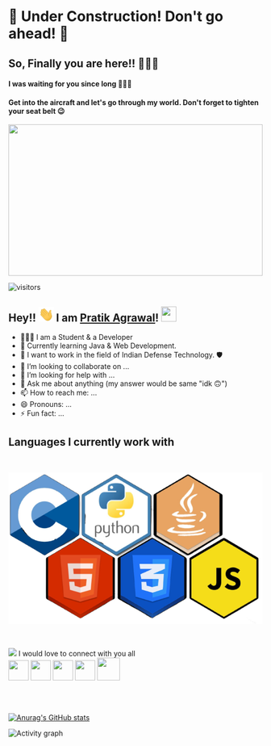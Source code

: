# 🚧 Under Construction! Don't go ahead! 🚧
## So, Finally you are here!! 🕵🏻‍♂️
#### I was waiting for you since long 👨🏻‍💻
#### Get into the aircraft and let's go through my world. Don't forget to tighten your seat belt 😉

<img src="https://alemdosgreys.files.wordpress.com/2016/12/ufo-flying-saucer-animated-gif-9.gif" align="center" width="100%" height=300px>


  ![visitors](https://visitor-badge.laobi.icu/badge?page_id=RudraPratik30.RudraPratik30)


## Hey!! <img src="https://github.com/ABSphreak/ABSphreak/blob/master/gifs/Hi.gif" width="30px">  I am [Pratik Agrawal](https://github.com/RudraPratik30)! <img src="https://uploads.scratch.mit.edu/users/avatars/63785324.png" width="30" height="30">
- 👨🏻‍🎓 I am a Student & a Developer 
- 🌱 Currently learning Java & Web Development.
- 🔭 I want to work in the field of Indian Defense Technology. 🛡️
- 👯 I’m looking to collaborate on ...
- 🤔 I’m looking for help with ...
- 💬 Ask me about anything (my answer would be same "idk 🙃")
- 📫 How to reach me: ...
- 😄 Pronouns: ...
- ⚡ Fun fact: ...


<h2>Languages I currently work with</h2><br>
<p align="center">
  <img src="./langs.png" height="300">
</p>
<br>


<img src="https://media.giphy.com/media/LnQjpWaON8nhr21vNW/giphy.gif" width="40"> I would love to connect with you all <br>
<span>
  <a href="https://www.linkedin.com/in/pratik-agrawal-0049051b7"><img src="https://image.flaticon.com/icons/png/128/1409/1409945.png" height="40" width="40"></a>
  <a href="https://www.instagram.com/pratik102agrawal/"><img src="https://image.flaticon.com/icons/png/128/1409/1409946.png" height="40" width="40"></a>
  <a href="https://github.com/RudraPratik30"><img src="https://image.flaticon.com/icons/png/512/270/270798.png" height="40" width="40"></a>
  <a href="mailto:pratik102agrawal@gmail.com"><img src="https://image.flaticon.com/icons/png/128/888/888853.png" height="40" width="40"></a>
  <a href="https://www.hackerrank.com/pratik104agrawal"><img src="https://cdn.worldvectorlogo.com/logos/hackerrank.svg" height="45" width="45"></a>

<br><br>


[![Anurag's GitHub stats](https://github-readme-stats.vercel.app/api?username=RudraPratik30&theme=blue-green)](https://github.com/anuraghazra/github-readme-stats)

![Activity graph](https://activity-graph.herokuapp.com/graph?username=RudraPratik30&theme=rogue&hide_border=true&area=true)
